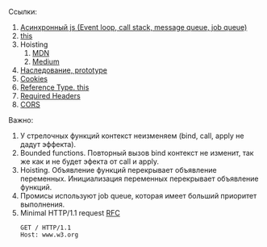 Ссылки:
1) [Асинхронный js (Event loop, call stack, message queue, job queue)](https://medium.com/nuances-of-programming/%D0%B0%D1%81%D0%B8%D0%BD%D1%85%D1%80%D0%BE%D0%BD%D0%BD%D1%8B%D0%B9-javascript-%D1%86%D0%B8%D0%BA%D0%BB-%D0%BE%D0%B1%D1%80%D0%B0%D0%B1%D0%BE%D1%82%D0%BA%D0%B8-%D1%81%D0%BE%D0%B1%D1%8B%D1%82%D0%B8%D0%B9-f47cf28fb130)
2) [this](https://developer.mozilla.org/ru/docs/Web/JavaScript/Reference/Operators/this)
3) Hoisting
   1. [MDN](https://developer.mozilla.org/ru/docs/%D0%A1%D0%BB%D0%BE%D0%B2%D0%B0%D1%80%D1%8C/%D0%9F%D0%BE%D0%B4%D0%BD%D1%8F%D1%82%D0%B8%D0%B5)
   2. [Medium](https://medium.com/@stasonmars/%D1%80%D0%B0%D0%B7%D0%B1%D0%B8%D1%80%D0%B0%D0%B5%D0%BC%D1%81%D1%8F-%D1%81-%D0%BF%D0%BE%D0%B4%D0%BD%D1%8F%D1%82%D0%B8%D0%B5%D0%BC-hoisting-%D0%B2-javascript-7d2d27bc51f1)
3) [Наследование, prototype](https://developer.mozilla.org/ru/docs/Web/JavaScript/Inheritance_and_the_prototype_chain)
4) [Cookies](https://developer.mozilla.org/ru/docs/Web/API/Document/cookie)
5) [Reference Type. this](https://learn.javascript.ru/object-methods#vnutrennyaya-realizatsiya-ssylochnyy-tip)
6) [Required Headers](https://serverfault.com/questions/163511/what-is-the-mandatory-information-a-http-request-header-must-contain)<br/>
7) [CORS](https://developer.mozilla.org/ru/docs/Web/HTTP/CORS)

Важно: 
1) У стрелочных функций контекст неизменяем (bind, call, apply не дадут эффекта).
2) Bounded functions. Повторный вызов bind контекст не изменит, так же как и не будет эфекта от call и apply.
3) Hoisting. Объявление функций перекрывает объявление переменных. Инициализация переменных перекрывает объявление функций.
4) Промисы используют job queue, которая имеет больший приоритет выполнения.
5) Minimal HTTP/1.1 request [RFC](https://tools.ietf.org/html/rfc2616#section-14.23)
   ```
   GET / HTTP/1.1  
   Host: www.w3.org
   ```
